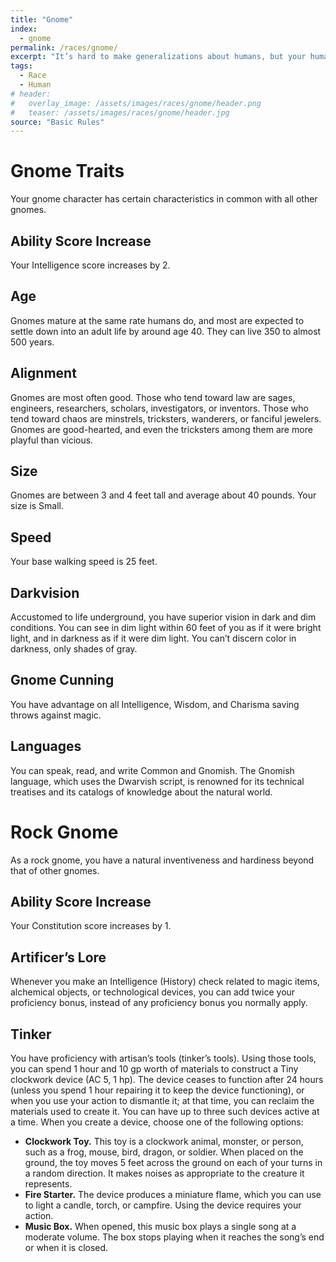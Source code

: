 ```yaml
---
title: "Gnome"
index:
  - gnome
permalink: /races/gnome/
excerpt: "It’s hard to make generalizations about humans, but your human character has these traits."
tags:
  - Race
  - Human
# header:
#   overlay_image: /assets/images/races/gnome/header.png
#   teaser: /assets/images/races/gnome/header.jpg
source: "Basic Rules"
---
```


# Gnome Traits
Your gnome character has certain characteristics in common with all other gnomes.

## Ability Score Increase
Your Intelligence score increases by 2.

## Age
Gnomes mature at the same rate humans do, and most are expected to settle down into an adult life by around age 40. They can live 350 to almost 500 years.

## Alignment
Gnomes are most often good. Those who tend toward law are sages, engineers, researchers, scholars, investigators, or inventors. Those who tend toward chaos are minstrels, tricksters, wanderers, or fanciful jewelers. Gnomes are good-hearted, and even the tricksters among them are more playful than vicious.

## Size
Gnomes are between 3 and 4 feet tall and average about 40 pounds. Your size is Small.

## Speed
Your base walking speed is 25 feet.

## Darkvision
Accustomed to life underground, you have superior vision in dark and dim conditions. You can see in dim light within 60 feet of you as if it were bright light, and in darkness as if it were dim light. You can’t discern color in darkness, only shades of gray.

## Gnome Cunning
You have advantage on all Intelligence, Wisdom, and Charisma saving throws against magic.

## Languages
You can speak, read, and write Common and Gnomish. The Gnomish language, which uses the Dwarvish script, is renowned for its technical treatises and its catalogs of knowledge about the natural world.

# Rock Gnome
As a rock gnome, you have a natural inventiveness and hardiness beyond that of other gnomes.

## Ability Score Increase
Your Constitution score increases by 1.

## Artificer’s Lore
Whenever you make an Intelligence (History) check related to magic items, alchemical objects, or technological devices, you can add twice your proficiency bonus, instead of any proficiency bonus you normally apply.

## Tinker
You have proficiency with artisan’s tools (tinker’s tools). Using those tools, you can spend 1 hour and 10 gp worth of materials to construct a Tiny clockwork device (AC 5, 1 hp). The device ceases to function after 24 hours (unless you spend 1 hour repairing it to keep the device functioning), or when you use your action to dismantle it; at that time, you can reclaim the materials used to create it. You can have up to three such devices active at a time. When you create a device, choose one of the following options:

- **Clockwork Toy.** This toy is a clockwork animal, monster, or person, such as a frog, mouse, bird, dragon, or soldier. When placed on the ground, the toy moves 5 feet across the ground on each of your turns in a random direction. It makes noises as appropriate to the creature it represents.
- **Fire Starter.** The device produces a miniature flame, which you can use to light a candle, torch, or campfire. Using the device requires your action.
- **Music Box.** When opened, this music box plays a single song at a moderate volume. The box stops playing when it reaches the song’s end or when it is closed.